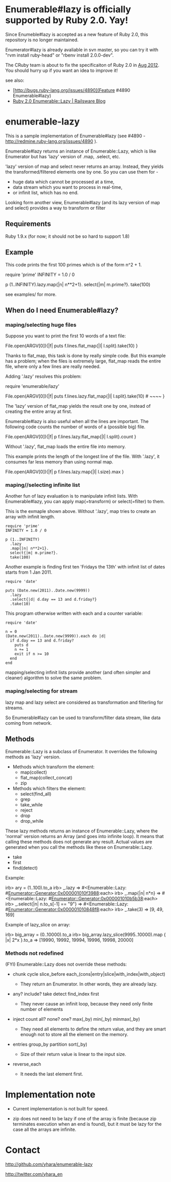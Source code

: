 Enumerable#lazy is officially supported by Ruby 2.0. Yay!
==============================================

Since Enumeble#lazy is accepted as a new feature of Ruby 2.0,
this repository is no longer maintained.

Enumerator#lazy is already avaliable in svn master, so you can try it 
with "rvm install ruby-head" or "rbenv install 2.0.0-dev".

The CRuby team is about to fix the specificaiton of Ruby 2.0
in [Aug 2012](http://blade.nagaokaut.ac.jp/cgi-bin/scat.rb/ruby/ruby-core/40301).
You should hurry up if you want an idea to improve it!

see also:

* [http://bugs.ruby-lang.org/issues/4890](Feature #4890 Enumerable#lazy)
* [Ruby 2.0 Enumerable::Lazy | Railsware Blog](http://blog.railsware.com/2012/03/13/ruby-2-0-enumerablelazy/)

enumerable-lazy
===============

This is a sample implementation of Enumerable#lazy
(see #4890 - http://redmine.ruby-lang.org/issues/4890 ).

Enumerable#lazy returns an instance of Enumerable::Lazy,
which is like Enumerator but has 'lazy' version of .map,
.select, etc.

'lazy' version of map and select never returns an array.
Instead, they yields the transformed/filtered elements one by one.
So you can use them for - 

* huge data which cannot be processed at a time, 
* data stream which you want to process in real-time,
* or infinit list, which has no end.

Looking form another view, Enumerable#lazy (and its lazy
version of map and select) provides a way to transform or filter


Requirements
------------

Ruby 1.9.x (for now; it should not be so hard to support 1.8)

Example
-------

This code prints the first 100 primes which is of the form n^2 + 1.

   require 'prime'
   INFINITY = 1.0 / 0

   p (1..INFINITY).lazy.map{|n| n**2+1}.
                        select{|m| m.prime?}.
                        take(100)

see examples/ for more.

When do I need Enumerable#lazy?
-------------------------------

### maping/selecting huge files

Suppose you want to print the first 10 words of a text file:

  File.open(ARGV[0]){|f|
    puts f.lines.flat_map{|l| l.split}.take(10)
  }

Thanks to flat_map, this task is done by really simple code.  But this example
has a problem; when the files is extremely large, flat_map reads the entire
file, where only a few lines are really needed.

Adding '.lazy' resolves this problem:

  require 'enumerable/lazy'
  
  File.open(ARGV[0]){|f|
    puts f.lines.lazy.flat_map{|l| l.split}.take(10)
    #            ~~~~
  }

The 'lazy' version of flat_map yields the result one by one, instead of 
creating the entire array at first.

Enumerable#lazy is also useful when all the lines are important.
The following code counts the number of words of a (possible big) file.

  File.open(ARGV[0]){|f|
    p f.lines.lazy.flat_map{|l| l.split}.count
  }

Without '.lazy', flat_map loads the entire file into memory.

This example prints the length of the longest line of the file.
With '.lazy', it consumes far less memory than using normal map.

  File.open(ARGV[0]){|f|
    p f.lines.lazy.map{|l| l.size}.max
  }

### maping//selecting infinite list

Another fun of lazy evaluation is to manipulate infinit lists.
With Enumerable#lazy, you can apply map(=transform) or select(=filter) to them.

This is the exmaple shown above. Without '.lazy', map tries to
create an array with infinit length.

    require 'prime'
    INFINITY = 1.0 / 0

    p (1..INFINITY)
      .lazy
      .map{|n| n**2+1}.
      select{|m| m.prime?}.
      take(100)

Another example is finding first ten 'Fridays the 13th'
with infinit list of dates starts from 1 Jan 2011.

    require 'date'
    
    puts (Date.new(2011)..Date.new(9999))
      .lazy
      .select{|d| d.day == 13 and d.friday?}
      .take(10)

This program otherwise written with each and a counter variable:

    require 'date'
    
    n = 0
    (Date.new(2011)..Date.new(9999)).each do |d|
      if d.day == 13 and d.friday?
        puts d
        n += 1
        exit if n >= 10
      end
    end

mapping/selecting infinit lists provide another (and often simpler
and cleaner) algorithm to solve the same problem.

### maping/selecting for stream

lazy map and lazy select are considered as transformation and
filterling for streams.

So Enumerable#lazy can be used to transform/filter data stream, like
data coming from network.

Methods
-------

Enumerable::Lazy is a subclass of Enumerator. It overrides
the following methods as 'lazy' version.

* Methods which transform the element:
  * map(collect)
  * flat_map(collect_concat)
  * zip
* Methods which filters the element:
  * select(find_all)
  * grep
  * take_while
  * reject
  * drop
  * drop_while

These lazy methods returns an instance of Enumerable::Lazy,
where the 'normal' version returns an Array (and goes into infinite loop).
It means that calling these methods does not generate any result.
Actual values are generated when you call the methods like these
on Enumerable::Lazy.

* take
* first
* find(detect)

Example:

  irb> ary = (1..100).to_a
  irb> _.lazy
   => #<Enumerable::Lazy: #<Enumerator::Generator:0x000001010f3988>:each>
  irb> _.map{|n| n*n}
   => #<Enumerable::Lazy: #<Enumerator::Generator:0x000001010b5b38>:each>
  irb> _.select{|n| n.to_s[-1] == "9"}
   => #<Enumerable::Lazy: #<Enumerator::Generator:0x000001010848f8>:each>
  irb> _.take(3)
   => [9, 49, 169]
   
Example of lazy_slice on array:

  irb> big_array = (0..10000).to_a
  irb> big_array.lazy_slice(9995..10000).map { |x| 2*x }.to_a
   => [19990, 19992, 19994, 19996, 19998, 20000]   

### Methods not redefined

(FYI) Enumerable::Lazy does not override these methods:

* chunk cycle slice_before each_(cons|entry|slice|with_index|with_object)
  * They return an Enumerator. In other words, they are already lazy.

* any? include? take detect find_index first
  * They never cause an infinit loop, because they need only finite number of elements

* inject count all? none? one? max(_by) min(_by) minmax(_by)
  * They need all elements to define the return value, and they are smart enough not to store all the element on the memory.

* entries group_by partition sort(_by)
  * Size of their return value is linear to the input size.

* reverse_each
  * It needs the last element first.

Implementation note
===================

* Current implementation is not built for speed.

* zip does not need to be lazy if one of the array is finite
  (because zip terminates execution when an end is found),
  but it must be lazy for the case all the arrays are infinite. 

Contact
=======

http://github.com/yhara/enumerable-lazy

http://twitter.com/yhara_en
